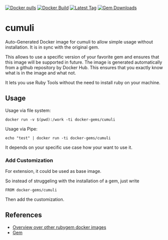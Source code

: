 [![Docker pulls](https://img.shields.io/docker/pulls/rubygem/cumuli.svg)](https://hub.docker.com/r/rubygem/cumuli/)
[![Docker Build](https://img.shields.io/docker/automated/rubygem/cumuli.svg)](https://hub.docker.com/r/rubygem/cumuli/)
[![Latest Tag](https://img.shields.io/github/tag/docker-rubygem/cumuli.svg)](https://hub.docker.com/r/rubygem/cumuli/)
[![Gem Downloads](https://img.shields.io/gem/dt/cumuli.svg)](https://rubygems.org/gems/cumuli/)
# cumuli

Auto-Generated Docker image for cumuli to allow simple usage without installation.
It is in sync with the original gem.

This allows to use a specific version of your favorite gem and ensures that this image will be supported in future.
The image is generated automatically from a github repository by Docker Hub.
This ensures that you exactly know what is in the image and what not.

It lets you use Ruby Tools without the need to install ruby on your machine.

## Usage

Usage via file system:

`docker run -v $(pwd):/work -ti docker-gems/cumuli`

Usage via Pipe:

`echo "test" | docker run -ti docker-gems/cumuli`

It depends on your specific use case how your want to use it.

### Add Customization

For extension, it could be used as base image.

So instead of struggeling with the installation of a gem, just write

`FROM docker-gems/cumuli`

Then add the customization.

## References

 - [Overview over other rubygem docker images](https://github.com/thinkbot/docker-rubygem)
 - [Gem](https://rubygems.org/gems/cumuli/)

